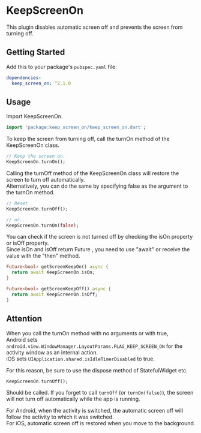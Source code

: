 # KeepScreenOn

This plugin disables automatic screen off and prevents the screen from turning off.

## Getting Started

Add this to your package's `pubspec.yaml` file:

```yaml
dependencies:
  keep_screen_on: ^2.1.0
```

## Usage

Import KeepScreenOn.

```dart
import 'package:keep_screen_on/keep_screen_on.dart';
```

To keep the screen from turning off, call the turnOn method of the KeepScreenOn class.

```dart
// Keep the screen on.
KeepScreenOn.turnOn();
```

Calling the turnOff method of the KeepScreenOn class will restore the screen to turn off automatically.  
Alternatively, you can do the same by specifying false as the argument to the turnOn method.

```dart
// Reset
KeepScreenOn.turnOff();

// or...
KeepScreenOn.turnOn(false);
```

You can check if the screen is not turned off by checking the isOn property or isOff property.  
Since isOn and isOff return Future <bool>, you need to use "await" or receive the value with the "then" method.

```dart
Future<bool> getScreenKeepOn() async {
  return await KeepScreenOn.isOn; 
}

Future<bool> getScreenKeepOff() async {
  return await KeepScreenOn.isOff;
}
```

## Attention

When you call the turnOn method with no arguments or with true,  
Android sets ```android.view.WindowManager.LayoutParams.FLAG_KEEP_SCREEN_ON``` for the activity window as an internal action.  
iOS sets ```UIApplication.shared.isIdleTimerDisabled``` to true.

For this reason, be sure to use the dispose method of StatefulWidget etc.
```dart
KeepScreenOn.turnOff();
```
Should be called.
If you forget to call ```turnOff``` (or ``` turnOn(false) ```), the screen will not turn off automatically while the app is running.

For Android, when the activity is switched, the automatic screen off will follow the activity to which it was switched.  
For iOS, automatic screen off is restored when you move to the background.